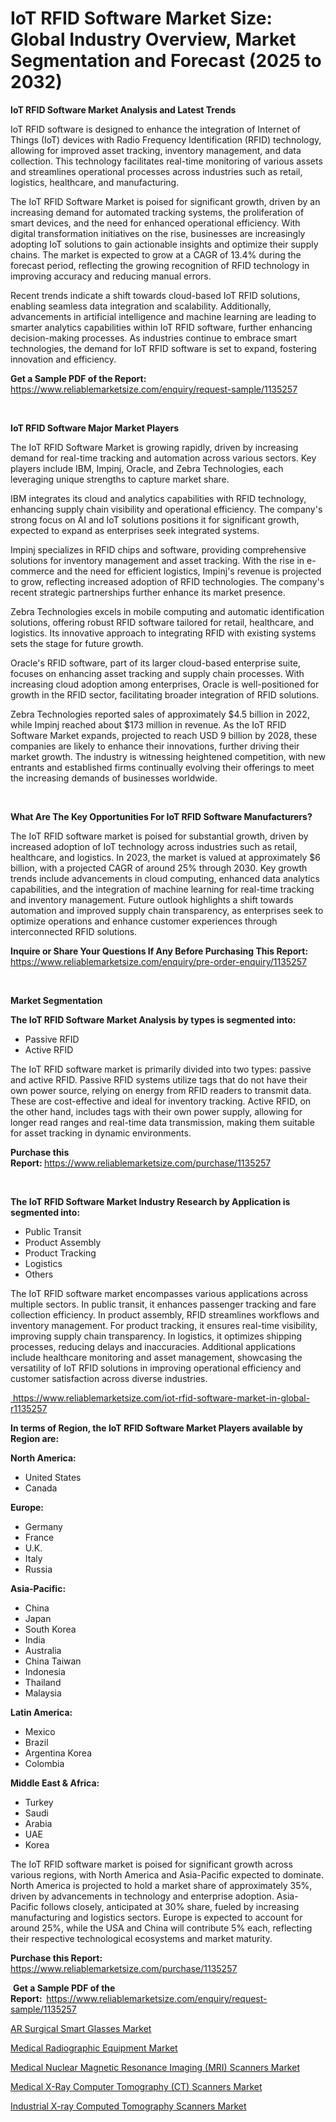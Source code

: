<p><h1>IoT RFID Software Market Size: Global Industry Overview, Market Segmentation and Forecast (2025 to 2032)</h1></p><p><strong>IoT RFID Software Market Analysis and Latest Trends</strong></p>
<p><p>IoT RFID software is designed to enhance the integration of Internet of Things (IoT) devices with Radio Frequency Identification (RFID) technology, allowing for improved asset tracking, inventory management, and data collection. This technology facilitates real-time monitoring of various assets and streamlines operational processes across industries such as retail, logistics, healthcare, and manufacturing. </p><p>The IoT RFID Software Market is poised for significant growth, driven by an increasing demand for automated tracking systems, the proliferation of smart devices, and the need for enhanced operational efficiency. With digital transformation initiatives on the rise, businesses are increasingly adopting IoT solutions to gain actionable insights and optimize their supply chains. The market is expected to grow at a CAGR of 13.4% during the forecast period, reflecting the growing recognition of RFID technology in improving accuracy and reducing manual errors.</p><p>Recent trends indicate a shift towards cloud-based IoT RFID solutions, enabling seamless data integration and scalability. Additionally, advancements in artificial intelligence and machine learning are leading to smarter analytics capabilities within IoT RFID software, further enhancing decision-making processes. As industries continue to embrace smart technologies, the demand for IoT RFID software is set to expand, fostering innovation and efficiency.</p></p>
<p><strong>Get a Sample PDF of the Report:&nbsp;</strong> <a href="https://www.reliablemarketsize.com/enquiry/request-sample/1135257?utm_campaign=1943&utm_medium=2&utm_source=Github&utm_content=ia&utm_term=25032025&utm_id=iot-rfid-software">https://www.reliablemarketsize.com/enquiry/request-sample/1135257</a></p>
<p>&nbsp;</p>
<p><strong>IoT RFID Software Major Market Players</strong></p>
<p><p>The IoT RFID Software Market is growing rapidly, driven by increasing demand for real-time tracking and automation across various sectors. Key players include IBM, Impinj, Oracle, and Zebra Technologies, each leveraging unique strengths to capture market share.</p><p>IBM integrates its cloud and analytics capabilities with RFID technology, enhancing supply chain visibility and operational efficiency. The company's strong focus on AI and IoT solutions positions it for significant growth, expected to expand as enterprises seek integrated systems.</p><p>Impinj specializes in RFID chips and software, providing comprehensive solutions for inventory management and asset tracking. With the rise in e-commerce and the need for efficient logistics, Impinj's revenue is projected to grow, reflecting increased adoption of RFID technologies. The company's recent strategic partnerships further enhance its market presence.</p><p>Zebra Technologies excels in mobile computing and automatic identification solutions, offering robust RFID software tailored for retail, healthcare, and logistics. Its innovative approach to integrating RFID with existing systems sets the stage for future growth.</p><p>Oracle's RFID software, part of its larger cloud-based enterprise suite, focuses on enhancing asset tracking and supply chain processes. With increasing cloud adoption among enterprises, Oracle is well-positioned for growth in the RFID sector, facilitating broader integration of RFID solutions.</p><p>Zebra Technologies reported sales of approximately $4.5 billion in 2022, while Impinj reached about $173 million in revenue. As the IoT RFID Software Market expands, projected to reach USD 9 billion by 2028, these companies are likely to enhance their innovations, further driving their market growth. The industry is witnessing heightened competition, with new entrants and established firms continually evolving their offerings to meet the increasing demands of businesses worldwide.</p></p>
<p>&nbsp;</p>
<p><strong>What Are The Key Opportunities For IoT RFID Software Manufacturers?</strong></p>
<p><p>The IoT RFID software market is poised for substantial growth, driven by increased adoption of IoT technology across industries such as retail, healthcare, and logistics. In 2023, the market is valued at approximately $6 billion, with a projected CAGR of around 25% through 2030. Key growth trends include advancements in cloud computing, enhanced data analytics capabilities, and the integration of machine learning for real-time tracking and inventory management. Future outlook highlights a shift towards automation and improved supply chain transparency, as enterprises seek to optimize operations and enhance customer experiences through interconnected RFID solutions.</p></p>
<p><strong>Inquire or Share Your Questions If Any Before Purchasing This Report:</strong> <a href="https://www.reliablemarketsize.com/enquiry/pre-order-enquiry/1135257?utm_campaign=1943&utm_medium=2&utm_source=Github&utm_content=ia&utm_term=25032025&utm_id=iot-rfid-software">https://www.reliablemarketsize.com/enquiry/pre-order-enquiry/1135257</a></p>
<p>&nbsp;</p>
<p><strong>Market Segmentation</strong></p>
<p><strong>The IoT RFID Software Market Analysis by types is segmented into:</strong></p>
<p><ul><li>Passive RFID</li><li>Active RFID</li></ul></p>
<p><p>The IoT RFID software market is primarily divided into two types: passive and active RFID. Passive RFID systems utilize tags that do not have their own power source, relying on energy from RFID readers to transmit data. These are cost-effective and ideal for inventory tracking. Active RFID, on the other hand, includes tags with their own power supply, allowing for longer read ranges and real-time data transmission, making them suitable for asset tracking in dynamic environments.</p></p>
<p><strong>Purchase this Report:&nbsp;</strong><a href="https://www.reliablemarketsize.com/purchase/1135257?utm_campaign=1943&utm_medium=2&utm_source=Github&utm_content=ia&utm_term=25032025&utm_id=iot-rfid-software">https://www.reliablemarketsize.com/purchase/1135257</a></p>
<p>&nbsp;</p>
<p><strong>The IoT RFID Software Market Industry Research by Application is segmented into:</strong></p>
<p><ul><li>Public Transit</li><li>Product Assembly</li><li>Product Tracking</li><li>Logistics</li><li>Others</li></ul></p>
<p><p>The IoT RFID software market encompasses various applications across multiple sectors. In public transit, it enhances passenger tracking and fare collection efficiency. In product assembly, RFID streamlines workflows and inventory management. For product tracking, it ensures real-time visibility, improving supply chain transparency. In logistics, it optimizes shipping processes, reducing delays and inaccuracies. Additional applications include healthcare monitoring and asset management, showcasing the versatility of IoT RFID solutions in improving operational efficiency and customer satisfaction across diverse industries.</p></p>
<p><a href="https://www.reliablemarketsize.com/iot-rfid-software-market-in-global-r1135257?utm_campaign=1943&utm_medium=2&utm_source=Github&utm_content=ia&utm_term=25032025&utm_id=iot-rfid-software">&nbsp;https://www.reliablemarketsize.com/iot-rfid-software-market-in-global-r1135257</a></p>
<p><strong>In terms of Region, the IoT RFID Software Market Players available by Region are:</strong></p>
<p>
    <p> <strong> North America: </strong>
        <ul>
            <li>United States</li>
            <li>Canada</li>
        </ul>
        </p> 
    <p> <strong> Europe: </strong>
        <ul>
            <li>Germany</li>
            <li>France</li>
            <li>U.K.</li>
            <li>Italy</li>
            <li>Russia</li>
        </ul>
        </p> 
    <p> <strong> Asia-Pacific: </strong>
        <ul>
            <li>China</li>
            <li>Japan</li>
            <li>South Korea</li>
            <li>India</li>
            <li>Australia</li>
            <li>China Taiwan</li>
            <li>Indonesia</li>
            <li>Thailand</li>
            <li>Malaysia</li>
        </ul>
        </p> 
    <p> <strong> Latin America: </strong>
        <ul>
            <li>Mexico</li>
            <li>Brazil</li>
            <li>Argentina Korea</li>
            <li>Colombia</li>
        </ul>
        </p> 
    <p> <strong> Middle East & Africa: </strong>
        <ul>
            <li>Turkey</li>
            <li>Saudi</li>
            <li>Arabia</li>
            <li>UAE</li>
            <li>Korea</li>
        </ul>
    </p>
    </p>
<p><p>The IoT RFID software market is poised for significant growth across various regions, with North America and Asia-Pacific expected to dominate. North America is projected to hold a market share of approximately 35%, driven by advancements in technology and enterprise adoption. Asia-Pacific follows closely, anticipated at 30% share, fueled by increasing manufacturing and logistics sectors. Europe is expected to account for around 25%, while the USA and China will contribute 5% each, reflecting their respective technological ecosystems and market maturity.</p></p>
<p><strong>Purchase this Report: </strong><a href="https://www.reliablemarketsize.com/purchase/1135257?utm_campaign=1943&utm_medium=2&utm_source=Github&utm_content=ia&utm_term=25032025&utm_id=iot-rfid-software">https://www.reliablemarketsize.com/purchase/1135257</a></p>
<p>&nbsp;<strong>Get a Sample PDF of the Report:&nbsp;&nbsp;</strong><a href="https://www.reliablemarketsize.com/enquiry/request-sample/1135257?utm_campaign=1943&utm_medium=2&utm_source=Github&utm_content=ia&utm_term=25032025&utm_id=iot-rfid-software">https://www.reliablemarketsize.com/enquiry/request-sample/1135257</a></p>
<p><strong></strong></p>
<p><p><a href="https://github.com/lolahberkik5/Market-Research-Report-List-1/blob/main/ar-surgical-smart-glasses-market.md?utm_campaign=1943&utm_medium=2&utm_source=Github&utm_content=ia&utm_term=25032025&utm_id=iot-rfid-software">AR Surgical Smart Glasses Market</a></p><p><a href="https://github.com/dubelsuehsik/Market-Research-Report-List-1/blob/main/medical-radiographic-equipment-market.md?utm_campaign=1943&utm_medium=2&utm_source=Github&utm_content=ia&utm_term=25032025&utm_id=iot-rfid-software">Medical Radiographic Equipment Market</a></p><p><a href="https://github.com/stvnpukaj10/Market-Research-Report-List-1/blob/main/medical-nuclear-magnetic-resonance-imaging-mri-scanners-market.md?utm_campaign=1943&utm_medium=2&utm_source=Github&utm_content=ia&utm_term=25032025&utm_id=iot-rfid-software">Medical Nuclear Magnetic Resonance Imaging (MRI) Scanners Market</a></p><p><a href="https://github.com/bloggglazaie/Market-Research-Report-List-1/blob/main/medical-x-ray-computer-tomography-ct-scanners-market.md?utm_campaign=1943&utm_medium=2&utm_source=Github&utm_content=ia&utm_term=25032025&utm_id=iot-rfid-software">Medical X-Ray Computer Tomography (CT) Scanners Market</a></p><p><a href="https://github.com/nikkoureta1y/Market-Research-Report-List-1/blob/main/industrial-x-ray-computed-tomography-scanners-market.md?utm_campaign=1943&utm_medium=2&utm_source=Github&utm_content=ia&utm_term=25032025&utm_id=iot-rfid-software">Industrial X-ray Computed Tomography Scanners Market</a></p></p>